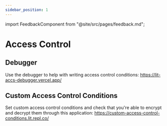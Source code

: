 ```yaml
---
sidebar_position: 1
---
```


import FeedbackComponent from "@site/src/pages/feedback.md";

# Access Control

## Debugger
Use the debugger to help with writing access control conditions: https://lit-accs-debugger.vercel.app/

## Custom Access Control Conditions

Set custom access control conditions and check that you're able to encrypt and decrypt them through this application: https://custom-access-control-conditions.lit.repl.co/

<FeedbackComponent/>
